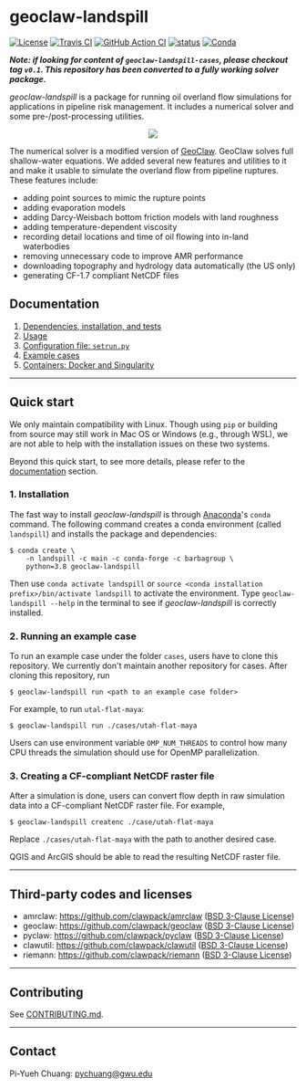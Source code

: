 geoclaw-landspill
=================

[![License](https://img.shields.io/badge/License-BSD%203--Clause-blue.svg)](https://github.com/barbagroup/geoclaw-landspill/raw/master/LICENSE)
[![Travis CI](https://img.shields.io/travis/com/barbagroup/geoclaw-landspill/master?label=Travis%20CI)](https://travis-ci.com/barbagroup/geoclaw-landspill)
[![GitHub Action CI](https://img.shields.io/github/workflow/status/barbagroup/geoclaw-landspill/CI/master?label=GitHub%20Action%20CI)](https://github.com/barbagroup/geoclaw-landspill/actions?query=workflow%3ACI)
[![status](https://joss.theoj.org/papers/fb7b012799a70c9b4c55eb4bb0f36f97/status.svg)](https://joss.theoj.org/papers/fb7b012799a70c9b4c55eb4bb0f36f97)
[![Conda](https://anaconda.org/barbagroup/geoclaw-landspill/badges/installer/conda.svg)](https://anaconda.org/barbagroup/geoclaw-landspill)

***Note: if looking for content of `geoclaw-landspill-cases`, please checkout tag
`v0.1`. This repository has been converted to a fully working solver package.***

*geoclaw-landspill* is a package for running oil overland flow simulations for
applications in pipeline risk management. It includes a numerical solver and
some pre-/post-processing utilities.

<center><img src="./doc/sample.gif" /></center>

The numerical solver is a modified version of
[GeoClaw](http://www.clawpack.org/geoclaw.html).
GeoClaw solves full shallow-water equations. We added several new features and
utilities to it and make it usable to simulate the overland flow from pipeline
ruptures. These features include:

* adding point sources to mimic the rupture points
* adding evaporation models
* adding Darcy-Weisbach bottom friction models with land roughness
* adding temperature-dependent viscosity
* recording detail locations and time of oil flowing into in-land waterbodies
* removing unnecessary code to improve AMR performance
* downloading topography and hydrology data automatically (the US only)
* generating CF-1.7 compliant NetCDF files

## Documentation
1. [Dependencies, installation, and tests](doc/deps_install_tests.md)
2. [Usage](doc/usage.md)
3. [Configuration file: `setrun.py`](doc/configuration.md)
4. [Example cases](cases/README.md)
5. [Containers: Docker and Singularity](doc/container.md)

------------------------------------------------------------------------
## Quick start

We only maintain compatibility with Linux. Though using `pip` or building from
source may still work in Mac OS or Windows (e.g., through WSL), we are not able
to help with the installation issues on these two systems.

Beyond this quick start, to see more details, please refer to the
[documentation](#documentation) section.

### 1. Installation

The fast way to install *geoclaw-landspill* is through
[Anaconda](https://www.anaconda.com/)'s `conda` command. The following command
creates a conda environment (called `landspill`) and installs the package and
dependencies:

```
$ conda create \
    -n landspill -c main -c conda-forge -c barbagroup \
    python=3.8 geoclaw-landspill
```

Then use `conda activate landspill` or
`source <conda installation prefix>/bin/activate landspill` to activate the
environment. Type `geoclaw-landspill --help` in the terminal to see if
*geoclaw-landspill* is correctly installed.

### 2. Running an example case

To run an example case under the folder `cases`, users have to clone this
repository. We currently don't maintain another repository for cases. After
cloning this repository, run
```
$ geoclaw-landspill run <path to an example case folder>
```
For example, to run `utal-flat-maya`:
```
$ geoclaw-landspill run ./cases/utah-flat-maya
```
Users can use environment variable `OMP_NUM_THREADS` to control how many CPU
threads the simulation should use for OpenMP parallelization.

### 3. Creating a CF-compliant NetCDF raster file

After a simulation is done, users can convert flow depth in raw simulation data
into a CF-compliant NetCDF raster file. For example,
```
$ geoclaw-landspill createnc ./case/utah-flat-maya
```
Replace `./cases/utah-flat-maya` with the path to another desired case.

QGIS and ArcGIS should be able to read the resulting NetCDF raster file.

------------------------------------------------------------------------
## Third-party codes and licenses

* amrclaw: https://github.com/clawpack/amrclaw
  ([BSD 3-Clause License](https://github.com/clawpack/amrclaw/blob/ee85c1fe178ec319a8403503e779d3f8faf22840/LICENSE))
* geoclaw: https://github.com/clawpack/geoclaw
  ([BSD 3-Clause License](https://github.com/clawpack/geoclaw/blob/3593cb1b418fd52739c186a8845a288037c8f575/LICENSE))
* pyclaw: https://github.com/clawpack/pyclaw
  ([BSD 3-Clause License](https://github.com/clawpack/pyclaw/blob/a85a01a5f20be1a18dde70b7bb37dc1cdcbd0b26/LICENSE))
* clawutil: https://github.com/clawpack/clawutil
  ([BSD 3-Clause License](https://github.com/clawpack/clawutil/blob/116ffb792e889fbf0854d7ac599657039d7b1f3e/LICENSE))
* riemann: https://github.com/clawpack/riemann
  ([BSD 3-Clause License](https://github.com/clawpack/riemann/blob/597824c051d56fa0c8818e00d740867283329b24/LICENSE))

------------------------------------------------------------------------
## Contributing

See [CONTRIBUTING.md](CONTRIBUTING.md).

------------------------------------------------------------------------
## Contact

Pi-Yueh Chuang: pychuang@gwu.edu
